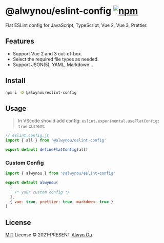 # @alwynou/eslint-config [![npm](https://img.shields.io/npm/v/@alwynou/eslint-config.svg)](https://npmjs.com/package/@alwynou/eslint-config)

Flat ESLint config for JavaScript, TypeScript, Vue 2, Vue 3, Prettier.

## Features

- Support Vue 2 and 3 out-of-box.
- Select the required file types as needed.
- Support JSON(5), YAML, Markdown...

## Install

```bash
npm i -D @alwynou/eslint-config
```

## Usage

> In VScode should add config: `eslint.experimental.useFlatConfig: true` current.

```js
// eslint.config.js
import { all } from '@alwynou/eslint-config'

export default defineFlatConfig(all)
```

### Custom Config

```js
import { alwynou } from '@alwynou/eslint-config'

export default alwynou(
  [
    /* your custom config */
  ],
  { vue: true, prettier: true, markdown: true }
)
```

## License

[MIT](./LICENSE) License © 2021-PRESENT [Alwyn Ou](https://github.com/alwynou)
